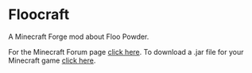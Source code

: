 # Floocraft
A Minecraft Forge mod about Floo Powder.

For the Minecraft Forum page [click here](http://www.minecraftforum.net/forums/mapping-and-modding/minecraft-mods/2225329-floocraft-teleport-like-harry-potter-last-update-8).
To download a .jar file for your Minecraft game [click here](https://minecraft.curseforge.com/projects/floocraft/files).

